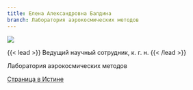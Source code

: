 ```yaml
---
title: Елена Александровна Балдина
branch: Лаборатория аэрокосмических методов
---
```

![](img/bea.jpg)

{{< lead >}} Ведущий научный сотрудник, к. г. н. {{< /lead >}}

Лаборатория аэрокосмических методов

[Страница в Истине](https://istina.msu.ru/workers/433766)